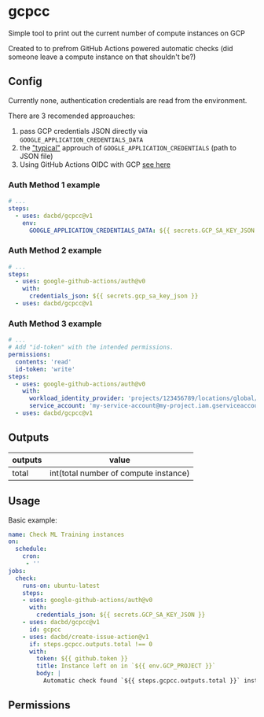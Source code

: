 # gcpcc
Simple tool to print out the current number of compute instances on GCP

Created to to prefrom GitHub Actions powered automatic checks (did someone leave a compute instance on that shouldn't be?)

## Config
Currently none, authentication credentials are read from the environment.

There are 3 recomended approauches:
1. pass GCP credentials JSON directly via `GOOGLE_APPLICATION_CREDENTIALS_DATA`
1. the ["typical"](https://github.com/google-github-actions/auth#authenticating-via-service-account-key-json-1) approuch of `GOOGLE_APPLICATION_CREDENTIALS` (path to JSON file)
1. Using GitHub Actions OIDC with GCP [see here](https://github.com/google-github-actions/auth#authenticating-via-workload-identity-federation-1)

### Auth Method 1 example
```yml
# ...
steps:
  - uses: dacbd/gcpcc@v1
    env:
      GOOGLE_APPLICATION_CREDENTIALS_DATA: ${{ secrets.GCP_SA_KEY_JSON }}
```

### Auth Method 2 example
```yml
# ...
steps:
  - uses: google-github-actions/auth@v0
    with:
      credentials_json: ${{ secrets.gcp_sa_key_json }}
  - uses: dacbd/gcpcc@v1
```

### Auth Method 3 example
```yml
# ...
# Add "id-token" with the intended permissions.
permissions:
  contents: 'read'
  id-token: 'write'
steps:
  - uses: google-github-actions/auth@v0
    with:
      workload_identity_provider: 'projects/123456789/locations/global/workloadIdentityPools/my-pool/providers/my-provider'
      service_account: 'my-service-account@my-project.iam.gserviceaccount.com'
  - uses: dacbd/gcpcc@v1
```

## Outputs
| outputs | value |
| ------- | ----- |
| total   | int(total number of compute instance) |

## Usage
Basic example:
```yml
name: Check ML Training instances
on:
  schedule:
    cron:
     - ''
jobs:
  check:
    runs-on: ubuntu-latest
    steps:
    - uses: google-github-actions/auth@v0
      with:
        credentials_json: ${{ secrets.GCP_SA_KEY_JSON }}
    - uses: dacbd/gcpcc@v1
      id: gcpcc
    - uses: dacbd/create-issue-action@v1
      if: steps.gcpcc.outputs.total !== 0
      with:
        token: ${{ github.token }}
        title: Instance left on in `${{ env.GCP_PROJECT }}`
        body: |
          Automatic check found `${{ steps.gcpcc.outputs.total }}` instance\s left on.
```
## Permissions
